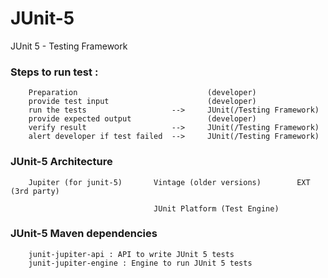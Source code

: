 # JUnit-5

JUnit 5 - Testing Framework 


### Steps to run test :
```
    Preparation                             (developer)
    provide test input                      (developer)
    run the tests                   -->     JUnit(/Testing Framework)
    provide expected output                 (developer)
    verify result                   -->     JUnit(/Testing Framework)
    alert developer if test failed  -->     JUnit(/Testing Framework)
```

### JUnit-5 Architecture
```
    Jupiter (for junit-5)       Vintage (older versions)        EXT (3rd party)

                                JUnit Platform (Test Engine) 
```

### JUnit-5 Maven dependencies
```
    junit-jupiter-api : API to write JUnit 5 tests
    junit-jupiter-engine : Engine to run JUnit 5 tests
```